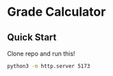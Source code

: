 # Grade Calculator

## Quick Start

Clone repo and run this!

```bash
python3 -m http.server 5173
```
